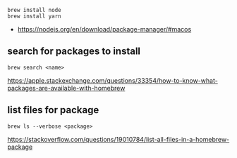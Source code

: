 ```
brew install node
brew install yarn
```

- https://nodejs.org/en/download/package-manager/#macos

## search for packages to install

`brew search <name>`

https://apple.stackexchange.com/questions/33354/how-to-know-what-packages-are-available-with-homebrew

## list files for package

`brew ls --verbose <package>`

https://stackoverflow.com/questions/19010784/list-all-files-in-a-homebrew-package